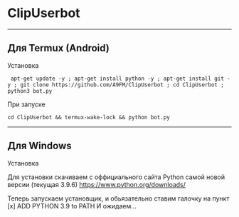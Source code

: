 # ClipUserbot

---


## Для Termux (Android)

Установка
```
 apt-get update -y ; apt-get install python -y ; apt-get install git -y ; git clone https://github.com/A9FM/ClipUserbot ; cd ClipUserbot ; python3 bot.py
```

При запуске
```
cd ClipUserbot && termux-wake-lock && python bot.py
```

---

## Для Windows

Установка

Для установки скачиваем с оффициального сайта Python самой новой версии (текущая 3.9.6)
https://www.python.org/downloads/

Теперь запускаем установщик, и обьязательно ставим галочку на пункт
[x] ADD PYTHON 3.9 to PATH
И ожидаем...

